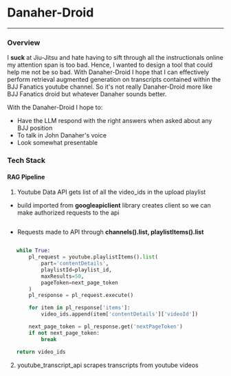 # Danaher-Droid
---
### Overview

I **suck** at Jiu-Jitsu and hate having to sift through all the instructionals online my attention span is too bad. Hence, I wanted to design a tool that could help me
not be so bad. With Danaher-Droid I hope that I can effectively perform retrieval augmented generation on transcripts contained within the BJJ Fanatics youtube channel.
So it's not really Danaher-Droid more like BJJ Fanatics droid but whatever Danaher sounds better.

With the Danaher-Droid I hope to:

 - Have the LLM respond with the right answers when asked about any BJJ position
 - To talk in John Danaher's voice
 - Look somewhat presentable

### Tech Stack

 #### RAG Pipeline
 1. Youtube Data API gets list of all the video_ids in the upload playlist
   - build imported from **googleapiclient** library creates client so we can make authorized requests to the api 
 ```python youtube = build('youtube', 'v3', developerKey=api_key)
 ```
   - Requests made to API through **channels().list, playlistItems().list**
 ```python res = youtube.channels().list(id=channel_id, part='contentDetails').execute()
 ```
 ```python next_page_token = None
    while True:
        pl_request = youtube.playlistItems().list(
            part='contentDetails',
            playlistId=playlist_id,
            maxResults=50,
            pageToken=next_page_token
        )
        pl_response = pl_request.execute()

        for item in pl_response['items']:
            video_ids.append(item['contentDetails']['videoId'])

        next_page_token = pl_response.get('nextPageToken')
        if not next_page_token:
            break

    return video_ids
  ```
 2. youtube_transcript_api scrapes transcripts from youtube videos 



